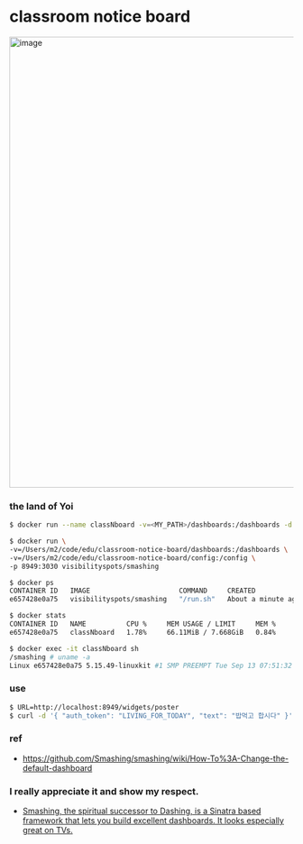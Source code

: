 # classroom notice board

<img width="800" alt="image" src="https://github.com/edu-data-mario/classroom-notice-board/assets/134017660/56df286c-6731-4e24-a70b-f73dd1ab61f2">

### the land of Yoi
```bash
$ docker run --name classNboard -v=<MY_PATH>/dashboards:/dashboards -d -p 8949:3030 visibilityspots/smashing

$ docker run \
-v=/Users/m2/code/edu/classroom-notice-board/dashboards:/dashboards \
-v=/Users/m2/code/edu/classroom-notice-board/config:/config \
-p 8949:3030 visibilityspots/smashing

$ docker ps                                                                                       
CONTAINER ID   IMAGE                      COMMAND     CREATED              STATUS              PORTS                    NAMES
e657428e0a75   visibilityspots/smashing   "/run.sh"   About a minute ago   Up About a minute   0.0.0.0:8949->3030/tcp   classNboard

$ docker stats
CONTAINER ID   NAME          CPU %     MEM USAGE / LIMIT     MEM %     NET I/O       BLOCK I/O     PIDS
e657428e0a75   classNboard   1.78%     66.11MiB / 7.668GiB   0.84%     1.25kB / 0B   45.1kB / 0B   6

$ docker exec -it classNboard sh
/smashing # uname -a
Linux e657428e0a75 5.15.49-linuxkit #1 SMP PREEMPT Tue Sep 13 07:51:32 UTC 2022 aarch64 Linux
```

### use
```bash
$ URL=http://localhost:8949/widgets/poster
$ curl -d '{ "auth_token": "LIVING_FOR_TODAY", "text": "밥먹고 합시다" }' $URL
```

### ref
- https://github.com/Smashing/smashing/wiki/How-To%3A-Change-the-default-dashboard

### I really appreciate it and show my respect.
- [Smashing, the spiritual successor to Dashing, is a Sinatra based framework that lets you build excellent dashboards. It looks especially great on TVs.](http://smashing.github.io/smashing) 
